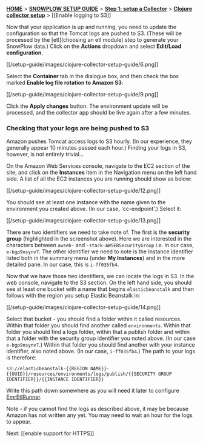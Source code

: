 [**HOME**](Home) > [**SNOWPLOW SETUP GUIDE**](Setting-up-SnowPlow) > [**Step 1: setup a Collector**](Setting-up-a-Collector) > [**Clojure collector setup**](setting-up-the-clojure-collector) > [[Enable logging to S3]]

Now that your application is up and running, you need to update the configuration so that the Tomcat logs are pushed to S3. (These will be processed by the [etl](choosing an etl module) step to generate your SnowPlow data.) Click on the **Actions** dropdown and select **Edit/Load configuration**.

[[/setup-guide/images/clojure-collector-setup-guide/6.png]]

Select the **Container** tab in the dialogue box, and then check the box marked **Enable log file rotation to Amazon S3**:

[[/setup-guide/images/clojure-collector-setup-guide/9.png]]

Click the **Apply changes** button. The environment update will be processed, and the collector app should be live again after a few minutes.

### Checking that your logs are being pushed to S3

Amazon pushes Tomcat access logs to S3 hourly. (In our experience, they generally appear 10 minutes passed each hour.) Finding your logs in S3, however, is not entirely trivial...

On the Amazon Web Services console, navigate to the EC2 section of the site, and click on the **Instances** item in the Navigation menu on the left hand side. A list of all the EC2 instances you are running should show as below:

[[/setup-guide/images/clojure-collector-setup-guide/12.png]]

You should see at least one instance with the name given to the environment you created above. (In our case, 'cc-endpoint'.) Select it:

[[/setup-guide/images/clojure-collector-setup-guide/13.png]]

There are two identifiers we need to take note of. The first is the **security group** (highlighted in the screenshot above). Here we are interested in the characters between `awseb-` and `-stack-AWSEBSecurityGroup` i.e. in our case, `e-bgp9nsynv7`. The other identifier we need to note is the Instance identifier listed both in the summary menu (under **My Instances**) and in the more detailed pane. In our case, this is `i-ff035fb4`.

Now that we have those two identifiers, we can locate the logs in S3. In the web console, navigate to the S3 section. On the left hand side, you should see at least one bucket with a name that begins `elasticbeanstalk` and then follows with the region you setup Elastic Beanstalk in:

[[/setup-guide/images/clojure-collector-setup-guide/14.png]]

Select that bucket - you should find a folder within it called resources. Within that folder you should find another called `environments`. Within that folder you should find a logs folder, within that a publish folder and within that a folder with the security group identifier you noted above. (In our case `e-bgp9nsynv7`.) Within that folder you should find another with your instance identifier, also noted above. (In our case, `i-ff035fb4`.) The path to your logs is therefore:

	s3://elasticbeanstalk-{{REGION NAME}}-{{UUID}}/resources/environments/logs/publish/{{SECURITY GROUP IDENTIFIER}}/{{INSTANCE IDENTIFIER}}

Write this path down somewhere as you will need it later to configure [EmrEtlRunner](#emr-etl-runner).

Note - if you cannot find the logs as described above, it may be because Amazon has not written any yet. You may need to wait an hour for the logs to appear.

Next: [[enable support for HTTPS]]

